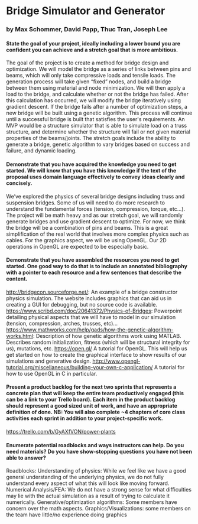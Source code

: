 # Bridge Simulator and Generator
### by Max Schommer, David Papp, Thuc Tran, Joseph Lee

#### State the goal of your project, ideally including a lower bound you are confident you can achieve and a stretch goal that is more ambitious.

The goal of the project is to create a method for bridge design and optimization. We will model the bridge as a series of links between pins and beams, which will only take compressive loads and tensile loads. The generation process will take given “fixed” nodes, and build a bridge between them using material and node minimization. We will then apply a load to the bridge, and calculate whether or not the bridge has failed. After this calculation has occurred, we will modify the bridge iteratively using gradient descent. If the bridge fails after a number of optimization steps, a new bridge will be built using a genetic algorithm. This process will continue until a successful bridge is built that satisfies the user's requirements. 
An MVP would be a structure simulator that is able to simulate load on a truss structure, and determine whether the structure will fail or not given material properties of the beams/joints. 
The stretch goals include the ability to generate a bridge, genetic algorithm to vary bridges based on success and failure, and dynamic loading.

#### Demonstrate that you have acquired the knowledge you need to get started.  We will know that you have this knowledge if the text of the proposal uses domain language effectively to convey ideas clearly and concisely.

We’ve explored the physics of several bridge designs including truss and suspension bridges. Some of us will need to do more research to understand the fundamental forces (tension, compression, torque, etc...). The project will be math heavy and as our stretch goal, we will randomly generate bridges and use gradient descent to optimize. 
For now, we think the bridge will be a combination of pins and beams. This is a great simplification of the real world that involves more complex physics such as cables.
For the graphics aspect, we will be using OpenGL. Our 2D operations in OpenGL are expected to be especially basic.

#### Demonstrate that you have assembled the resources you need to get started.  One good way to do that is to include an annotated bibliography with a pointer to each resource and a few sentences that describe the content.

http://bridgecon.sourceforge.net/: An example of a bridge constructor physics simulation. The website includes graphics that can aid us in creating a GUI for debugging, but no source code is available. 
https://www.scribd.com/doc/20641372/Physics-of-Bridges: Powerpoint detailing physical aspects that we will have to model in our simulation (tension, compression, arches, trusses, etc)...
https://www.mathworks.com/help/gads/how-the-genetic-algorithm-works.html: Description of how genetic algorithms work using MATLAB. Describes random initialization, fitness (which will be structural integrity for us), mutations, etc. 
https://open.gl/ A tutorial for OpenGL. This will help us get started on how to create the graphical interface to show results of our simulations and generative design. 
http://www.opengl-tutorial.org/miscellaneous/building-your-own-c-application/ A tutorial for how to use OpenGL in C in particular. 

#### Present a product backlog for the next two sprints that represents a concrete plan that will keep the entire team productively engaged (this can be a link to your Trello board).  Each item in the product backlog should represent a good sized unit of work, and have an appropriate definition of done. NB: You will also complete ~4 chapters of core class activities each sprint in addition to your project-specific work.

https://trello.com/b/GyAXfVON/power-plants

#### Enumerate potential roadblocks and ways instructors can help.  Do you need materials?  Do you have show-stopping questions you have not been able to answer?

Roadblocks:
Understanding of physics: While we feel like we have a good general understanding of the underlying physics, we do not fully understand every aspect of what this will look like moving forward.
Numerical Analysis/FEA: We do not have a strong sense for what difficulties may lie with the actual simulation as a result of trying to calculate it numerically. 
Generative/optimization algorithms: Some members have concern over the math aspects.
Graphics/Visualizations: some members on the team have little/no experience doing graphics

